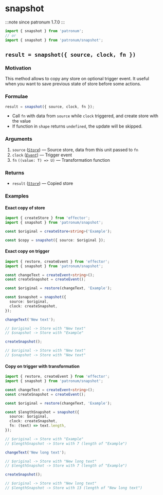 # snapshot

:::note since
patronum 1.7.0
:::

```ts
import { snapshot } from 'patronum';
// or
import { snapshot } from 'patronum/snapshot';
```

## `result = snapshot({ source, clock, fn })`

### Motivation

This method allows to copy any store on optional trigger event.
It useful when you want to save previous state of store before some actions.

### Formulae

```ts
result = snapshot({ source, clock, fn });
```

- Call `fn` with data from `source` while `clock` triggered, and create store with the value
- If function in `shape` returns `undefined`, the update will be skipped.

### Arguments

1. `source` ([_`Store`_]) — Source store, data from this unit passed to `fn`
2. `clock` ([_`Event`_]) — Trigger event
3. `fn` `((value: T) => U)` — Transformation function

### Returns

- `result` ([_`Store`_]) — Copied store

[_`event`_]: https://effector.dev/docs/api/effector/event
[_`effect`_]: https://effector.dev/docs/api/effector/effect
[_`store`_]: https://effector.dev/docs/api/effector/store

### Examples

#### Exact copy of store

```ts
import { createStore } from 'effector';
import { snapshot } from 'patronum/snapshot';

const $original = createStore<string>('Example');

const $copy = snapshot({ source: $original });
```

#### Exact copy on trigger

```ts
import { restore, createEvent } from 'effector';
import { snapshot } from 'patronum/snapshot';

const changeText = createEvent<string>();
const createSnapshot = createEvent();

const $original = restore(changeText, 'Example');

const $snapshot = snapshot({
  source: $original,
  clock: createSnapshot,
});

changeText('New text');

// $original -> Store with "New text"
// $snapshot -> Store with "Example"

createSnapshot();

// $original -> Store with "New text"
// $snapshot -> Store with "New text"
```

#### Copy on trigger with transformation

```ts
import { restore, createEvent } from 'effector';
import { snapshot } from 'patronum/snapshot';

const changeText = createEvent<string>();
const createSnapshot = createEvent();

const $original = restore(changeText, 'Example');

const $lengthSnapshot = snapshot({
  source: $original,
  clock: createSnapshot,
  fn: (text) => text.length,
});

// $original -> Store with "Example"
// $lengthSnapshot -> Store with 7 (length of "Example")

changeText('New long text');

// $original -> Store with "New long text"
// $lengthSnapshot -> Store with 7 (length of "Example")

createSnapshot();

// $original -> Store with "New long text"
// $lengthSnapshot -> Store with 13 (length of "New long text")
```
